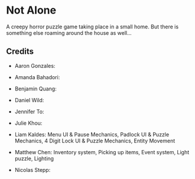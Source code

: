 # Not Alone

A creepy horror puzzle game taking place in a small home. But there is something else roaming around the house as well...

## Credits

- Aaron Gonzales: 

- Amanda Bahadori: 

- Benjamin Quang: 

- Daniel Wild: 

- Jennifer To: 

- Julie Khou: 

- Liam Kaldes: Menu UI & Pause Mechanics, Padlock UI & Puzzle Mechanics, 4 Digit Lock UI & Puzzle Mechanics, Entity Movement

- Matthew Chen: Inventory system, Picking up items, Event system, Light puzzle, Lighting

- Nicolas Stepp: 
